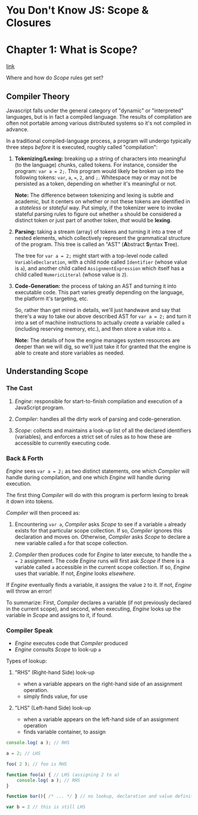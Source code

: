 ﻿# You Don't Know JS: Scope & Closures
# Chapter 1: What is Scope?
[link](https://github.com/getify/You-Dont-Know-JS/blob/master/scope%20%26%20closures/ch1.md)

Where and how do *Scope* rules get set?

## Compiler Theory

Javascript falls under the general category of "dynamic" or "interpreted" languages, but is in fact a compiled language. The results of compilation are often not portable among various distributed systems so it's not compiled in advance.

In a traditional compiled-language process, a program will undergo typically three steps *before* it is executed, roughly called "compilation":

1. **Tokenizing/Lexing:** breaking up a string of characters into meaningful (to the language) chunks, called tokens. For instance, consider the program: `var a = 2;`. This program would likely be broken up into the following tokens: `var`, `a`, `=`, `2`, and `;`. Whitespace may or may not be persisted as a token, depending on whether it's meaningful or not.

    **Note:** The difference between tokenizing and lexing is subtle and academic, but it centers on whether or not these tokens are identified in a *stateless* or *stateful* way. Put simply, if the tokenizer were to invoke stateful parsing rules to figure out whether `a` should be considered a distinct token or just part of another token, *that* would be **lexing**.

2. **Parsing:** taking a stream (array) of tokens and turning it into a tree of nested elements, which collectively represent the grammatical structure of the program. This tree is called an "AST" (<b>A</b>bstract <b>S</b>yntax <b>T</b>ree).

    The tree for `var a = 2;` might start with a top-level node called `VariableDeclaration`, with a child node called `Identifier` (whose value is `a`), and another child called `AssignmentExpression` which itself has a child called `NumericLiteral` (whose value is `2`).

3. **Code-Generation:** the process of taking an AST and turning it into executable code. This part varies greatly depending on the language, the platform it's targeting, etc.

    So, rather than get mired in details, we'll just handwave and say that there's a way to take our above described AST for `var a = 2;` and turn it into a set of machine instructions to actually *create* a variable called `a` (including reserving memory, etc.), and then store a value into `a`.

    **Note:** The details of how the engine manages system resources are deeper than we will dig, so we'll just take it for granted that the engine is able to create and store variables as needed.

## Understanding Scope

### The Cast

1. *Engine*: responsible for start-to-finish compilation and execution of a JavaScript program.

2. *Compiler*: handles all the dirty work of parsing and code-generation.

3. *Scope*: collects and maintains a look-up list of all the declared identifiers (variables), and enforces a strict set of rules as to how these are accessible to currently executing code.

### Back & Forth

*Engine* sees `var a = 2;` as two distinct statements, one which *Compiler* will handle during compilation, and one which *Engine* will handle during execution.

The first thing *Compiler* will do with this program is perform lexing to break it down into tokens.

*Compiler* will then proceed as:

1. Encountering `var a`, *Compiler* asks *Scope* to see if a variable `a` already exists for that particular scope collection. If so, *Compiler* ignores this declaration and moves on. Otherwise, *Compiler* asks *Scope* to declare a new variable called `a` for that scope collection.

2. *Compiler* then produces code for *Engine* to later execute, to handle the `a = 2` assignment. The code *Engine* runs will first ask *Scope* if there is a variable called `a` accessible in the current scope collection. If so, *Engine* uses that variable. If not, *Engine* looks *elsewhere*.

If *Engine* eventually finds a variable, it assigns the value `2` to it. If not, *Engine* will throw an error!

To summarize: First, *Compiler* declares a variable (if not previously declared in the current scope), and second, when executing, *Engine* looks up the variable in *Scope* and assigns to it, if found.

### Compiler Speak

- *Engine* executes code that *Compiler* produced
- *Engine* consults *Scope* to look-up `a`

Types of lookup:

1. "RHS" (Right-hand Side) look-up
	- when a variable appears on the right-hand side of an assignment operation.
	- simply finds value, for use

2. "LHS" (Left-hand Side) look-up
	- when a variable appears on the left-hand side of an assignment operation
	- finds variable container, to assign

```js
console.log( a ); // RHS

a = 2; // LHS

foo( 2 ); // foo is RHS

function foo(a) { // LHS (assigning 2 to a)
	console.log( a ); // RHS
}

function bar(){ /* ... */ } // no lookup, declaration and value definition are handled during code generation

var b = 2 // this is still LHS
```
